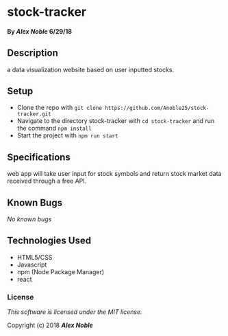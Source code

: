 # stock-tracker #

#### By _**Alex Noble**_ 6/29/18

## Description ##

a data visualization website based on user inputted stocks.

## Setup ##
* Clone the repo with `git clone https://github.com/Anoble25/stock-tracker.git`
* Navigate to the directory stock-tracker with `cd stock-tracker` and run the command `npm install`
* Start the project with `npm run start`

## Specifications ##
web app will take user input for stock symbols and return stock market data received through a free API.

## Known Bugs

_No known bugs_

## Technologies Used
* HTML5/CSS
* Javascript
* npm (Node Package Manager)
* react

### License

*This software is licensed under the MIT license.*

Copyright (c) 2018 **_Alex Noble_**
